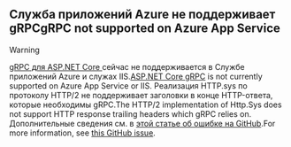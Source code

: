 ## <a name="grpc-not-supported-on-azure-app-service"></a><span data-ttu-id="17a07-101">Служба приложений Azure не поддерживает gRPC</span><span class="sxs-lookup"><span data-stu-id="17a07-101">gRPC not supported on Azure App Service</span></span>

> [!WARNING]
> <span data-ttu-id="17a07-102">[gRPC для ASP.NET Core ](xref:grpc/index) сейчас не поддерживается в Службе приложений Azure и служах IIS.</span><span class="sxs-lookup"><span data-stu-id="17a07-102">[ASP.NET Core gRPC](xref:grpc/index) is not currently supported on Azure App Service or IIS.</span></span> <span data-ttu-id="17a07-103">Реализация HTTP.sys по протоколу HTTP/2 не поддерживает заголовки в конце HTTP-ответа, которые необходимы gRPC.</span><span class="sxs-lookup"><span data-stu-id="17a07-103">The HTTP/2 implementation of Http.Sys does not support HTTP response trailing headers which gRPC relies on.</span></span> <span data-ttu-id="17a07-104">Дополнительные сведения см. в [этой статье об ошибке на GitHub](https://github.com/dotnet/AspNetCore/issues/9020).</span><span class="sxs-lookup"><span data-stu-id="17a07-104">For more information, see [this GitHub issue](https://github.com/dotnet/AspNetCore/issues/9020).</span></span>
